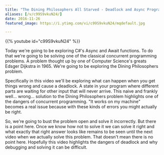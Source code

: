 ```yaml
---
title: "The Dining Philosophers All Starved - Deadlock and Async Programming in C# - Part 1"
aliases: [/v/c99S9vkuN24/]
date: 2016-11-26
featured_image: https://i.ytimg.com/vi/c99S9vkuN24/mqdefault.jpg

---
```


{{% youtube id="c99S9vkuN24" %}}

Today we're going to be exploring C#'s Async and Await functions. To do that we're going to be solving one of the classical concurrent programming problems. A problem thought up by one of Computer Science's greats Edsger Dijkstra in 1965. We're going to be exploring the Dining Philosophers problem.

Specifically in this video we'll be exploring what can happen when you get things wrong and cause a deadlock. A state in your program where different parts are waiting for other input that will never arrive. This naive and frankly well... wrong... solution to the Dining Philosophers problem highlights one of the dangers of concurrent programming. "It works on my machine" becomes a real issue because with these kinds of errors you might actually be right.

So, we're going to bust the problem open and solve it incorrectly. But there is a point here. Once we know how not to solve it we can solve it right and what exactly that right answer looks like remains to be seen until the next video when we actually solve this problem. That doesn't mean there is no point here. Hopefully this video highlights the dangers of deadlock and why debugging and solving it can be difficult.